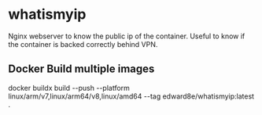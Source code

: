 # whatismyip
Nginx webserver to know the public ip of the container. Useful to know if the container is backed correctly behind VPN.

## Docker Build multiple images
docker buildx build --push --platform linux/arm/v7,linux/arm64/v8,linux/amd64 --tag edward8e/whatismyip:latest .
